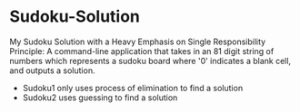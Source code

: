 Sudoku-Solution
===============
My Sudoku Solution with a Heavy Emphasis on Single Responsibility Principle: A command-line application that takes in an 81 digit string of numbers which represents a sudoku board where '0' indicates a blank cell, and outputs a solution.  
* Sudoku1 only uses process of elimination to find a solution
* Sudoku2 uses guessing to find a solution
